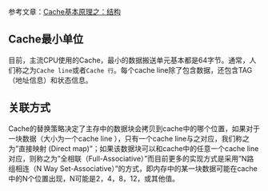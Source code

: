 参考文章：[Cache基本原理之：结构](https://www.jianshu.com/p/2b51b981fcaf)

## Cache最小单位

目前，主流CPU使用的Cache，最小的数据搬送单元基本都是64字节。通常，人们称之为`Cache line`或者`Cache 行`。每个cache line除了包含数据，还包含TAG（地址信息）和状态信息。

## 关联方式

Cache的替换策略决定了主存中的数据块会拷贝到cache中的哪个位置，如果对于一块数据（大小为一个cache line ），只有一个cache line与之对应，我们称之为”直接映射 (Direct map)”；如果该数据块可以和cache中的任意一个cache line对应，则称之为”全相联（Full-Associative）”而目前更多的实现方式是采用”N路组相连（N Way Set-Associative）”的方式，即内存中的某一块数据可能在cache中的N个位置出现，N可能是2，4，8，12，或其他值。
